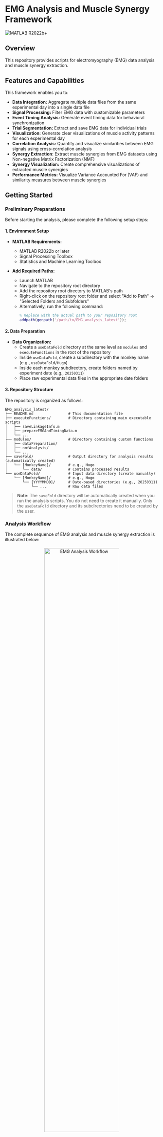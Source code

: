 # EMG Analysis and Muscle Synergy Framework

![MATLAB R2022b+](https://img.shields.io/badge/MATLAB-R2022b%2B-blue.svg)

## Overview
This repository provides scripts for electromyography (EMG) data analysis and muscle synergy extraction.

## Features and Capabilities

This framework enables you to:

- **Data Integration:** Aggregate multiple data files from the same experimental day into a single data file
- **Signal Processing:** Filter EMG data with customizable parameters
- **Event Timing Analysis:** Generate event timing data for behavioral synchronization
- **Trial Segmentation:** Extract and save EMG data for individual trials
- **Visualization:** Generate clear visualizations of muscle activity patterns for each experimental day
- **Correlation Analysis:** Quantify and visualize similarities between EMG signals using cross-correlation analysis
- **Synergy Extraction:** Extract muscle synergies from EMG datasets using Non-negative Matrix Factorization (NMF)
- **Synergy Visualization:** Create comprehensive visualizations of extracted muscle synergies
- **Performance Metrics:** Visualize Variance Accounted For (VAF) and similarity measures between muscle synergies

## Getting Started

### Preliminary Preparations

Before starting the analysis, please complete the following setup steps:

#### 1. Environment Setup

- **MATLAB Requirements:**
  - MATLAB R2022b or later
  - Signal Processing Toolbox
  - Statistics and Machine Learning Toolbox

- **Add Required Paths:**
  - Launch MATLAB
  - Navigate to the repository root directory
  - Add the repository root directory to MATLAB's path
  - Right-click on the repository root folder and select "Add to Path" → "Selected Folders and Subfolders"
  - Alternatively, run the following command:
    ```matlab
    % Replace with the actual path to your repository root
    addpath(genpath('/path/to/EMG_analysis_latest'));
    ```

#### 2. Data Preparation

- **Data Organization:**
  - Create a `useDataFold` directory at the same level as `modules` and `executeFunctions` in the root of the repository
  - Inside `useDataFold`, create a subdirectory with the monkey name (e.g., `useDataFold/Hugo`)
  - Inside each monkey subdirectory, create folders named by experiment date (e.g., `20250311`)
  - Place raw experimental data files in the appropriate date folders

#### 3. Repository Structure

The repository is organized as follows:

```
EMG_analysis_latest/
├── README.md                # This documentation file
├── executeFunctions/        # Directory containing main executable scripts
│   ├── saveLinkageInfo.m    
│   ├── prepareEMGAndTimingData.m  
│   └── ...                  
├── modules/                 # Directory containing custom functions
│   ├── dataPreparation/     
│   ├── nmfAnalysis/         
│   └── ...                  
├── saveFold/                # Output directory for analysis results (automatically created)
│   └── [MonkeyName]/        # e.g., Hugo
│       └── data/            # Contains processed results
└── useDataFold/             # Input data directory (create manually)
    └── [MonkeyName]/        # e.g., Hugo
        └── [YYYYMMDD]/      # Date-based directories (e.g., 20250311)
            └── ...          # Raw data files
```

> **Note:** The `saveFold` directory will be automatically created when you run the analysis scripts. You do not need to create it manually. Only the `useDataFold` directory and its subdirectories need to be created by the user.

### Analysis Workflow

The complete sequence of EMG analysis and muscle synergy extraction is illustrated below:

<div style="text-align: center; margin: 20px 0;">
  <img src="https://private-user-images.githubusercontent.com/108604104/427816327-3ccecd42-707a-4bb0-aafe-4ac61672a230.png?jwt=eyJhbGciOiJIUzI1NiIsInR5cCI6IkpXVCJ9.eyJpc3MiOiJnaXRodWIuY29tIiwiYXVkIjoicmF3LmdpdGh1YnVzZXJjb250ZW50LmNvbSIsImtleSI6ImtleTUiLCJleHAiOjE3NDMxMjk0ODksIm5iZiI6MTc0MzEyOTE4OSwicGF0aCI6Ii8xMDg2MDQxMDQvNDI3ODE2MzI3LTNjY2VjZDQyLTcwN2EtNGJiMC1hYWZlLTRhYzYxNjcyYTIzMC5wbmc_WC1BbXotQWxnb3JpdGhtPUFXUzQtSE1BQy1TSEEyNTYmWC1BbXotQ3JlZGVudGlhbD1BS0lBVkNPRFlMU0E1M1BRSzRaQSUyRjIwMjUwMzI4JTJGdXMtZWFzdC0xJTJGczMlMkZhd3M0X3JlcXVlc3QmWC1BbXotRGF0ZT0yMDI1MDMyOFQwMjMzMDlaJlgtQW16LUV4cGlyZXM9MzAwJlgtQW16LVNpZ25hdHVyZT1mYTEyMzIwN2NjNTc2YTI2ZTAxNjFlYmE4ZDM5NzBhOWM4NDQ5Mzc0YTYyMzk0NjNlY2JmMGI5NzgxMGYyODA5JlgtQW16LVNpZ25lZEhlYWRlcnM9aG9zdCJ9.WJSmJ2MSiAMxCFqtvWPGmnr_7yQcU2dfRKyHSN1L1_I" alt="EMG Analysis Workflow" style="max-width: 100%; width: 70%; height: auto;">
</div>

For detailed information about each script's usage and processing steps, please refer to the documentation at the beginning of each file.

## Code Documentation Standards

Each script in this repository follows a standardized header format that varies slightly between directories:

### Documentation in `executeFunctions` directory

Files in the `executeFunctions` directory contain headers with these sections:

| Section | Description |
|---------|-------------|
| **your operation** | Steps required to execute the function |
| **role of this code** | Purpose and function in the overall analysis pipeline |
| **saved data location** | Where output data is stored when the function is executed |
| **execution procedure** | Names of functions to be executed before and after this one |

### Documentation in `modules` directory

Files in the `modules` directory contain headers with these sections:

| Section | Description |
|---------|-------------|
| **Function Description** | Detailed explanation of what the function does |
| **Input Arguments** | Description of all parameters that the function accepts |
| **Output Arguments** | Description of data returned by the function |
| **Caution** | Important notes or warnings about function usage |

## Additional Information

- Detailed information about experiment protocols and analysis methods is available separately
- To access additional documentation, **please contact the email address provided below**

> ⚠️ **Note on disk space:** This analysis generates a significant amount of data. Please ensure you have sufficient free disk space when working with this repository.

## Contact

For questions, support, or to request access to datasets, please contact:

**Email**: otanaohito1102@gmail.com
